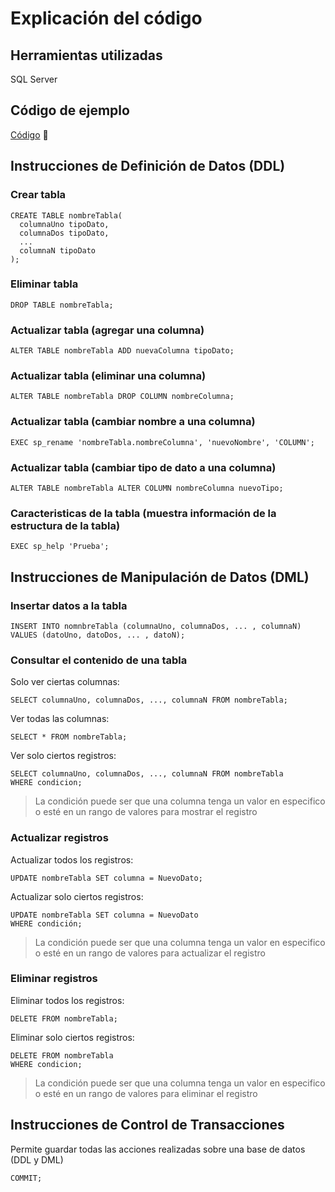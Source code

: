 # Explicación del código

## Herramientas utilizadas

SQL Server 

## Código de ejemplo

[Código](https://github.com/BarrigueteHector/Repaso-Bases-de-datos/blob/main/Apuntes%20%231/SQLQuery1.sql) 📄

## Instrucciones de Definición de Datos (DDL)

### Crear tabla

```
CREATE TABLE nombreTabla(
  columnaUno tipoDato,
  columnaDos tipoDato,
  ...
  columnaN tipoDato
);
```

### Eliminar tabla

```
DROP TABLE nombreTabla;
```

### Actualizar tabla (agregar una columna)
```
ALTER TABLE nombreTabla ADD nuevaColumna tipoDato;
```


### Actualizar tabla (eliminar una columna)

```
ALTER TABLE nombreTabla DROP COLUMN nombreColumna;
```

### Actualizar tabla (cambiar nombre a una columna)

```
EXEC sp_rename 'nombreTabla.nombreColumna', 'nuevoNombre', 'COLUMN';
```

### Actualizar tabla (cambiar tipo de dato a una columna)

```
ALTER TABLE nombreTabla ALTER COLUMN nombreColumna nuevoTipo;
```

### Caracteristicas de la tabla (muestra información de la estructura de la tabla)

```
EXEC sp_help 'Prueba';
```

## Instrucciones de Manipulación de Datos (DML)

### Insertar datos a la tabla

```
INSERT INTO nomnbreTabla (columnaUno, columnaDos, ... , columnaN) VALUES (datoUno, datoDos, ... , datoN);
```

### Consultar el contenido de una tabla

Solo ver ciertas columnas:
```
SELECT columnaUno, columnaDos, ..., columnaN FROM nombreTabla;
```

Ver todas las columnas:
```
SELECT * FROM nombreTabla;
```

Ver solo ciertos registros:
```
SELECT columnaUno, columnaDos, ..., columnaN FROM nombreTabla
WHERE condicion;
```
> La condición puede ser que una columna tenga un valor en especifico o esté en un rango de valores para mostrar el registro

### Actualizar registros
Actualizar todos los registros:
```
UPDATE nombreTabla SET columna = NuevoDato;
```

Actualizar solo ciertos registros:
```
UPDATE nombreTabla SET columna = NuevoDato
WHERE condición;
```
> La condición puede ser que una columna tenga un valor en especifico o esté en un rango de valores para actualizar el registro

### Eliminar registros
Eliminar todos los registros:
```
DELETE FROM nombreTabla;
```

Eliminar solo ciertos registros:
```
DELETE FROM nombreTabla
WHERE condicion;
```
> La condición puede ser que una columna tenga un valor en especifico o esté en un rango de valores para eliminar el registro

## Instrucciones de Control de Transacciones

Permite guardar todas las acciones realizadas sobre una base de datos (DDL y DML)
```
COMMIT;
```
